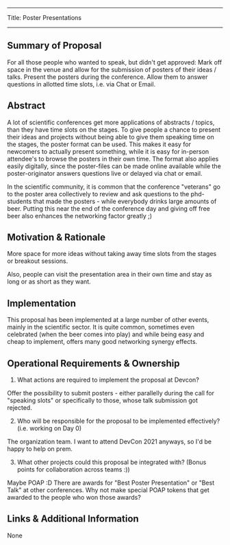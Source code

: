 - - -
Title: Poster Presentations
- - -

## Summary of Proposal

For all those people who wanted to speak, but didn't get approved: Mark off space in the venue and allow for the submission of posters of their ideas / talks. Present the posters during the conference. Allow them to answer questions in allotted time slots, i.e. via Chat or Email.

## Abstract
A lot of scientific conferences get more applications of abstracts / topics, than they have time slots on the stages. To give people a chance to present their ideas and projects without being able to give them speaking time on the stages, the poster format can be used. This makes it easy for newcomers to actually present something, while it is easy for in-person attendee's to browse the posters in their own time. The format also applies easily digitally, since the poster-files can be made online available while the poster-originator answers questions live or delayed via chat or email.

In the scientific community, it is common that the conference "veterans" go to the poster area collectively to review and ask questions to the phd-students that made the posters - while everybody drinks large amounts of beer. Putting this near the end of the conference day and giving off free beer also enhances the networking factor greatly ;)

## Motivation & Rationale
More space for more ideas without taking away time slots from the stages or breakout sessions.

Also, people can visit the presentation area in their own time and stay as long or as short as they want.

## Implementation
This proposal has been implemented at a large number of other events, mainly in the scientific sector. It is quite common, sometimes even celebrated (when the beer comes into play) and while being easy and cheap to implement, offers many good networking synergy effects.

## Operational Requirements & Ownership
1. What actions are required to implement the proposal at Devcon?

Offer the possibility to submit posters - either parallelly during the call for "speaking slots" or specifically to those, whose talk submission got rejected.

2. Who will be responsible for the proposal to be implemented effectively? (i.e. working on Day 0)

The organization team. I want to attend DevCon 2021 anyways, so I'd be happy to help on prem.

3. What other projects could this proposal be integrated with? (Bonus points for collaboration across teams :))

Maybe POAP :D There are awards for "Best Poster Presentation" or "Best Talk" at other conferences. Why not make special POAP tokens that get awarded to the people who won those awards?

## Links & Additional Information
None
